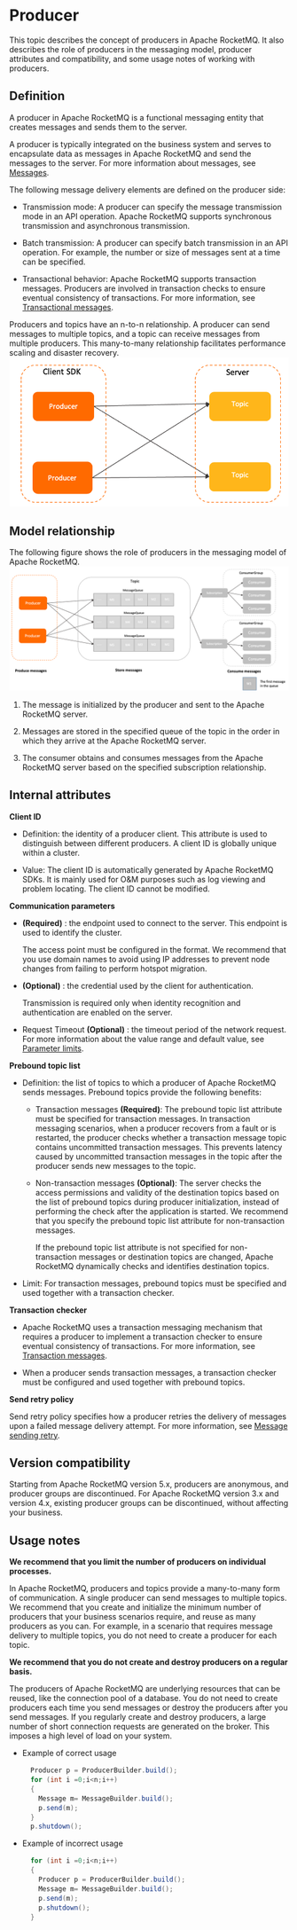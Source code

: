 # Producer

This topic describes the concept of producers in Apache RocketMQ. It also describes the role of producers in the messaging model, producer attributes and compatibility, and some usage notes of working with producers.

## Definition


A producer in Apache RocketMQ is a functional messaging entity that creates messages and sends them to the server.

A producer is typically integrated on the business system and serves to encapsulate data as messages in Apache RocketMQ and send the messages to the server. For more information about messages, see [Messages](./04message.md).

The following message delivery elements are defined on the producer side:

* Transmission mode: A producer can specify the message transmission mode in an API operation. Apache RocketMQ supports synchronous transmission and asynchronous transmission.

* Batch transmission: A producer can specify batch transmission in an API operation. For example, the number or size of messages sent at a time can be specified.

* Transactional behavior: Apache RocketMQ supports transaction messages. Producers are involved in transaction checks to ensure eventual consistency of transactions. For more information, see [Transactional messages](../04-功能行为/04transactionmessage.md).


Producers and topics have an n-to-n relationship. A producer can send messages to multiple topics, and a topic can receive messages from multiple producers. This many-to-many relationship facilitates performance scaling and disaster recovery.
![Producers and topics](../picture/v5/producer_topic.png)

## Model relationship

The following figure shows the role of producers in the messaging model of Apache RocketMQ.![Producer](../picture/v5/archiforproducer.png)

1. The message is initialized by the producer and sent to the Apache RocketMQ server.

2. Messages are stored in the specified queue of the topic in the order in which they arrive at the Apache RocketMQ server.

3. The consumer obtains and consumes messages from the Apache RocketMQ server based on the specified subscription relationship.



## Internal attributes 


**Client ID**

* Definition: the identity of a producer client. This attribute is used to distinguish between different producers. A client ID is globally unique within a cluster.

* Value: The client ID is automatically generated by Apache RocketMQ SDKs. It is mainly used for O\&M purposes such as log viewing and problem locating. The client ID cannot be modified.



**Communication parameters**

* **(Required)** : the endpoint used to connect to the server. This endpoint is used to identify the cluster.

  The access point must be configured in the format. We recommend that you use domain names to avoid using IP addresses to prevent node changes from failing to perform hotspot migration.


* **(Optional)** : the credential used by the client for authentication.

  Transmission is required only when identity recognition and authentication are enabled on the server.


* Request Timeout **(Optional)** : the timeout period of the network request. For more information about the value range and default value, see [Parameter limits](../01-基础介绍/03limits.md).


**Prebound topic list**

* Definition: the list of topics to which a producer of Apache RocketMQ sends messages. Prebound topics provide the following benefits:
  * Transaction messages **(Required)**: The prebound topic list attribute must be specified for transaction messages. In transaction messaging scenarios, when a producer recovers from a fault or is restarted, the producer checks whether a transaction message topic contains uncommitted transaction messages. This prevents latency caused by uncommitted transaction messages in the topic after the producer sends new messages to the topic.

  * Non-transaction messages **(Optional)**: The server checks the access permissions and validity of the destination topics based on the list of prebound topics during producer initialization, instead of performing the check after the application is started. We recommend that you specify the prebound topic list attribute for non-transaction messages.

    If the prebound topic list attribute is not specified for non-transaction messages or destination topics are changed, Apache RocketMQ dynamically checks and identifies destination topics.

* Limit: For transaction messages, prebound topics must be specified and used together with a transaction checker.




**Transaction checker**

* Apache RocketMQ uses a transaction messaging mechanism that requires a producer to implement a transaction checker to ensure eventual consistency of transactions. For more information, see [Transaction messages](../04-功能行为/04transactionmessage.md).

* When a producer sends transaction messages, a transaction checker must be configured and used together with prebound topics.


**Send retry policy**

Send retry policy specifies how a producer retries the delivery of messages upon a failed message delivery attempt. For more information, see [Message sending retry](../04-功能行为/05sendretrypolicy.md).

## Version compatibility 

Starting from Apache RocketMQ version 5.x, producers are anonymous, and producer groups are discontinued. For Apache RocketMQ version 3.x and version 4.x, existing producer groups can be discontinued, without affecting your business.

## Usage notes

**We recommend that you limit the number of producers on individual processes.**

In Apache RocketMQ, producers and topics provide a many-to-many form of communication. A single producer can send messages to multiple topics. We recommend that you create and initialize the minimum number of producers that your business scenarios require, and reuse as many producers as you can. For example, in a scenario that requires message delivery to multiple topics, you do not need to create a producer for each topic.

**We recommend that you do not create and destroy producers on a regular basis.**

The producers of Apache RocketMQ are underlying resources that can be reused, like the connection pool of a database. You do not need to create producers each time you send messages or destroy the producers after you send messages. If you regularly create and destroy producers, a large number of short connection requests are generated on the broker. This imposes a high level of load on your system.

* Example of correct usage

  ```java
    Producer p = ProducerBuilder.build();
    for (int i =0;i<n;i++)
    {
      Message m= MessageBuilder.build();
      p.send(m);
    }
    p.shutdown();
  ```

  

* Example of incorrect usage

  ```java
    for (int i =0;i<n;i++)
    {
      Producer p = ProducerBuilder.build();
      Message m= MessageBuilder.build();
      p.send(m);
      p.shutdown();
    }
  ```

  




